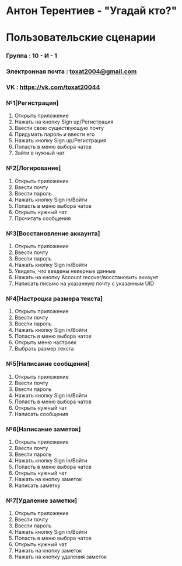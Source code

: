 # Антон Терентиев - "Угадай кто?"

# Пользовательские сценарии

### Группа : 10 - И - 1
### Электронная почта : toxat2004@gmail.com
### VK : https://vk.com/toxat20044


### №1[Регистрация]
1) Открыть приложение
2) Нажать на кнопку Sign up/Регистрация
3) Ввести свою существующую почту
4) Придумать пароль и ввести его
5) Нажать кнопку Sign up/Регистрация
6) Попасть в меню выбора чатов
7) Зайти в нужный чат

### №2[Логирование]
1) Открыть приложение
2) Ввести почту
3) Ввести пароль
4) Нажать кнопку Sign in/Войти
5) Попасть в меню выбора чатов
6) Открыть нужный чат 
7) Прочитать сообщения


### №3[Восстановление аккаунта]
1) Открыть приложение
2) Ввести почту
3) Ввести пароль
4) Нажать кнопку Sign in/Войти
5) Увидеть, что введены неверные данные
6) Нажать на кнопку Account recover/восстановить аккаунт
7) Написать письмо на указанную почту с указанным UID


### №4[Настроцка размера текста]
1) Открыть приложение
2) Ввести почту
3) Ввести пароль
4) Нажать кнопку Sign in/Войти
5) Попасть в меню выбора чатов
6) Открыть меню настроек 
7) Выбрать размер текста


### №5[Написание сообщения]
1) Открыть приложение
2) Ввести почту
3) Ввести пароль
4) Нажать кнопку Sign in/Войти
5) Попасть в меню выбора чатов
6) Открыть нужный чат 
7) Написать сообщения


### №6[Написание заметок]
1) Открыть приложение
2) Ввести почту
3) Ввести пароль
4) Нажать кнопку Sign in/Войти
5) Попасть в меню выбора чатов
6) Открыть нужный чат 
7) Нажать на кнопку заметок
8) Написать заметку


### №7[Удаление заметки]
1) Открыть приложение
2) Ввести почту
3) Ввести пароль
4) Нажать кнопку Sign in/Войти
5) Попасть в меню выбора чатов
6) Открыть нужный чат 
7) Нажать на кнопку заметок
8) Нажать на кнопку удаления заметок
